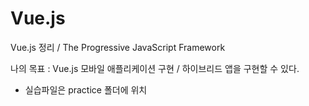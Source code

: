 # Vue.js
Vue.js 정리 / The Progressive JavaScript Framework

나의 목표 : Vue.js 모바일 애플리케이션 구현 / 하이브리드 앱을 구현할 수 있다.

* 실습파일은 practice 폴더에 위치
